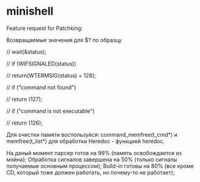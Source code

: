 # minishell

Feature request for Patchking:

Возвращаемые значения для $? по образцу

// wait(&status);

// if (WIFSIGNALED(status))

//	  return(WTERMSIG(status) + 128);

// if ("command not found")

// 	  return (127);

// if ("command is not executable")

// 	  return (126);
  
  Для очистки памяти воспользуйся: command_memfree(t_cmd*) и memfree(t_list*)
  для обработки Heredoc - функцией heredoc.

На даный момент парсер готов на 99% (память освобождается из мэйна);
Обработка сигналов завершена на 50% (только сигналы получаемые основным процессом);
Build-in готовы на 80% (все кроме CD, который тоже должен работать, но почему-то не работает);

